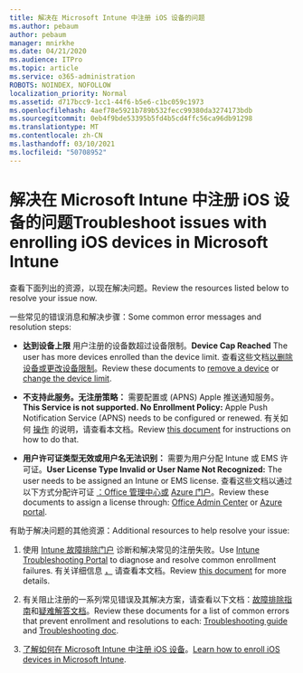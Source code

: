 ```yaml
---
title: 解决在 Microsoft Intune 中注册 iOS 设备的问题
ms.author: pebaum
author: pebaum
manager: mnirkhe
ms.date: 04/21/2020
ms.audience: ITPro
ms.topic: article
ms.service: o365-administration
ROBOTS: NOINDEX, NOFOLLOW
localization_priority: Normal
ms.assetid: d717bcc9-1cc1-44f6-b5e6-c1bc059c1973
ms.openlocfilehash: 4aef78e5921b789b532fecc99380da3274173bdb
ms.sourcegitcommit: 0eb4f9bde53395b5fd4b5cd4ffc56ca96db91298
ms.translationtype: MT
ms.contentlocale: zh-CN
ms.lasthandoff: 03/10/2021
ms.locfileid: "50708952"
---
```

# <a name="troubleshoot-issues-with-enrolling-ios-devices-in-microsoft-intune"></a><span data-ttu-id="2a1ff-102">解决在 Microsoft Intune 中注册 iOS 设备的问题</span><span class="sxs-lookup"><span data-stu-id="2a1ff-102">Troubleshoot issues with enrolling iOS devices in Microsoft Intune</span></span>

<span data-ttu-id="2a1ff-103">查看下面列出的资源，以现在解决问题。</span><span class="sxs-lookup"><span data-stu-id="2a1ff-103">Review the resources listed below to resolve your issue now.</span></span> 
  
<span data-ttu-id="2a1ff-104">一些常见的错误消息和解决步骤：</span><span class="sxs-lookup"><span data-stu-id="2a1ff-104">Some common error messages and resolution steps:</span></span>
  
- <span data-ttu-id="2a1ff-105">**达到设备上限** 用户注册的设备数超过设备限制。</span><span class="sxs-lookup"><span data-stu-id="2a1ff-105">**Device Cap Reached** The user has more devices enrolled than the device limit.</span></span> <span data-ttu-id="2a1ff-106">查看这些文档[以删除设备或](https://docs.microsoft.com/intune/devices-wipe)[更改设备限制](https://docs.microsoft.com/intune/enrollment-restrictions-set#set-device-limit-restrictions)。</span><span class="sxs-lookup"><span data-stu-id="2a1ff-106">Review these documents to [remove a device](https://docs.microsoft.com/intune/devices-wipe) or [change the device limit](https://docs.microsoft.com/intune/enrollment-restrictions-set#set-device-limit-restrictions).</span></span>
    
- <span data-ttu-id="2a1ff-107">**不支持此服务。无注册策略：** 需要配置或 (APNS) Apple 推送通知服务。</span><span class="sxs-lookup"><span data-stu-id="2a1ff-107">**This Service is not supported. No Enrollment Policy:** Apple Push Notification Service (APNS) needs to be configured or renewed.</span></span> <span data-ttu-id="2a1ff-108">有关如何 [操作](https://docs.microsoft.com/intune/apple-mdm-push-certificate-get) 的说明，请查看本文档。</span><span class="sxs-lookup"><span data-stu-id="2a1ff-108">Review [this document](https://docs.microsoft.com/intune/apple-mdm-push-certificate-get) for instructions on how to do that.</span></span> 
    
- <span data-ttu-id="2a1ff-109">**用户许可证类型无效或用户名无法识别：** 需要为用户分配 Intune 或 EMS 许可证。</span><span class="sxs-lookup"><span data-stu-id="2a1ff-109">**User License Type Invalid or User Name Not Recognized:** The user needs to be assigned an Intune or EMS license.</span></span> <span data-ttu-id="2a1ff-110">查看这些文档以通过以下方式分配许可证 [：Office 管理中心或](https://docs.microsoft.com/intune/licenses-assign) [Azure 门户](https://docs.microsoft.com/azure/active-directory/license-users-groups)。</span><span class="sxs-lookup"><span data-stu-id="2a1ff-110">Review these documents to assign a license through: [Office Admin Center](https://docs.microsoft.com/intune/licenses-assign) or [Azure portal](https://docs.microsoft.com/azure/active-directory/license-users-groups).</span></span>
    
<span data-ttu-id="2a1ff-111">有助于解决问题的其他资源：</span><span class="sxs-lookup"><span data-stu-id="2a1ff-111">Additional resources to help resolve your issue:</span></span>
  
1. <span data-ttu-id="2a1ff-112">使用 [Intune 故障排除门户](https://devicemanagement.microsoft.com/#blade/Microsoft_Intune_DeviceSettings/TroubleshootBlade) 诊断和解决常见的注册失败。</span><span class="sxs-lookup"><span data-stu-id="2a1ff-112">Use [Intune Troubleshooting Portal](https://devicemanagement.microsoft.com/#blade/Microsoft_Intune_DeviceSettings/TroubleshootBlade) to diagnose and resolve common enrollment failures.</span></span> <span data-ttu-id="2a1ff-113">有关详细信息 [，](https://docs.microsoft.com/intune/help-desk-operators) 请查看本文档。</span><span class="sxs-lookup"><span data-stu-id="2a1ff-113">Review [this document](https://docs.microsoft.com/intune/help-desk-operators) for more details.</span></span> 
    
2. <span data-ttu-id="2a1ff-114">有关阻止注册的一系列常见错误及其解决方案，请查看以下文档：[故障排除指南](https://support.microsoft.com/help/4039809/troubleshooting-ios-device-enrollment-in-intune)和[疑难解答文档](https://docs.microsoft.com/troubleshoot/mem/intune/troubleshoot-device-enrollment-in-intune)。</span><span class="sxs-lookup"><span data-stu-id="2a1ff-114">Review these documents for a list of common errors that prevent enrollment and resolutions to each: [Troubleshooting guide](https://support.microsoft.com/help/4039809/troubleshooting-ios-device-enrollment-in-intune) and [Troubleshooting doc](https://docs.microsoft.com/troubleshoot/mem/intune/troubleshoot-device-enrollment-in-intune).</span></span>
    
3. <span data-ttu-id="2a1ff-115">[了解如何在 Microsoft Intune 中注册 iOS 设备](https://docs.microsoft.com/intune/ios-enroll)。</span><span class="sxs-lookup"><span data-stu-id="2a1ff-115">[Learn how to enroll iOS devices in Microsoft Intune](https://docs.microsoft.com/intune/ios-enroll).</span></span>
    

